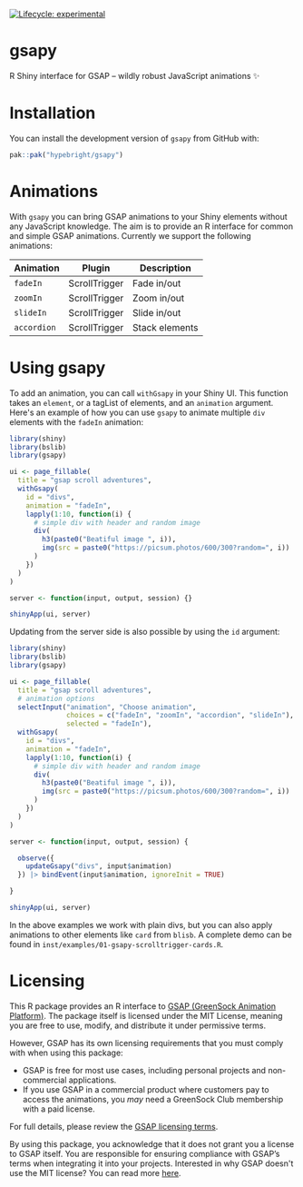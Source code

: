<!-- badges: start -->
[![Lifecycle: experimental](https://img.shields.io/badge/lifecycle-experimental-orange.svg)](https://lifecycle.r-lib.org/articles/stages.html#experimental)
<!-- badges: end -->

# gsapy
R Shiny interface for GSAP – wildly robust JavaScript animations ✨

# Installation
You can install the development version of `gsapy` from GitHub with:

```r
pak::pak("hypebright/gsapy")
```

# Animations
With `gsapy` you can bring GSAP animations to your Shiny elements without any JavaScript knowledge. The aim is to provide an R interface for common and simple GSAP animations. Currently we support the following animations:

| Animation | Plugin | Description |
| --- | --- | --- |
| `fadeIn` | ScrollTrigger | Fade in/out |
| `zoomIn` | ScrollTrigger | Zoom in/out |
| `slideIn` | ScrollTrigger | Slide in/out |
| `accordion` | ScrollTrigger | Stack elements |

# Using gsapy

To add an animation, you can call `withGsapy` in your Shiny UI. This function takes an `element`, or a tagList of elements, and an `animation` argument. Here's an example of how you can use `gsapy` to animate multiple `div` elements with the `fadeIn` animation:

```r
library(shiny)
library(bslib)
library(gsapy)

ui <- page_fillable(
  title = "gsap scroll adventures",
  withGsapy(
    id = "divs",
    animation = "fadeIn",
    lapply(1:10, function(i) {
      # simple div with header and random image
      div(
        h3(paste0("Beatiful image ", i)),
        img(src = paste0("https://picsum.photos/600/300?random=", i))
      )
    })
  )
)

server <- function(input, output, session) {}

shinyApp(ui, server)
```

Updating from the server side is also possible by using the `id` argument:

```r
library(shiny)
library(bslib)
library(gsapy)

ui <- page_fillable(
  title = "gsap scroll adventures",
  # animation options
  selectInput("animation", "Choose animation",
              choices = c("fadeIn", "zoomIn", "accordion", "slideIn"),
              selected = "fadeIn"),
  withGsapy(
    id = "divs",
    animation = "fadeIn",
    lapply(1:10, function(i) {
      # simple div with header and random image
      div(
        h3(paste0("Beatiful image ", i)),
        img(src = paste0("https://picsum.photos/600/300?random=", i))
      )
    })
  )
)

server <- function(input, output, session) {

  observe({
    updateGsapy("divs", input$animation)
  }) |> bindEvent(input$animation, ignoreInit = TRUE)

}

shinyApp(ui, server)
```

In the above examples we work with plain divs, but you can also apply animations to other elements like `card` from `blisb`. A complete demo can be found in `inst/examples/01-gsapy-scrolltrigger-cards.R`.

# Licensing
This R package provides an R interface to [GSAP (GreenSock Animation Platform)](https://github.com/greensock/GSAP). The package itself is licensed under the MIT License, meaning you are free to use, modify, and distribute it under permissive terms.

However, GSAP has its own licensing requirements that you must comply with when using this package:

* GSAP is free for most use cases, including personal projects and non-commercial applications.
* If you use GSAP in a commercial product where customers pay to access the animations, you *may* need a GreenSock Club membership with a paid license.

For full details, please review the [GSAP licensing terms](https://gsap.com/licensing/).

By using this package, you acknowledge that it does not grant you a license to GSAP itself. You are responsible for ensuring compliance with GSAP’s terms when integrating it into your projects. Interested in why GSAP doesn't use the MIT license? You can read more [here](https://gsap.com/blog/why-license/).
